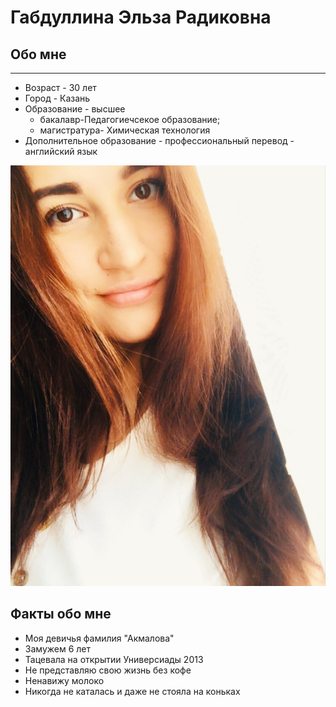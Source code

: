 # Габдуллина Эльза Радиковна
## Обо мне
- - - 
* Возраст - 30 лет 
* Город - Казань
* Образование - высшее 
  - бакалавр-Педагогиечсекое образование; 
  - магистратура- Химическая технология
* Дополнительное образование - профессиональный перевод - английский язык
  
![фото](photo_5296617866759622748_y.jpg)

## Факты обо мне
- Моя девичья фамилия "Акмалова"
- Замужем 6 лет
- Тацевала на открытии Универсиады 2013
- Не представляю свою жизнь без кофе
- Ненавижу молоко
- Никогда не каталась и даже не стояла на коньках